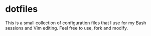 # dotfiles

This is a small collection of configuration files that I use for my Bash sessions and Vim editing. Feel free to use, fork and modify.
